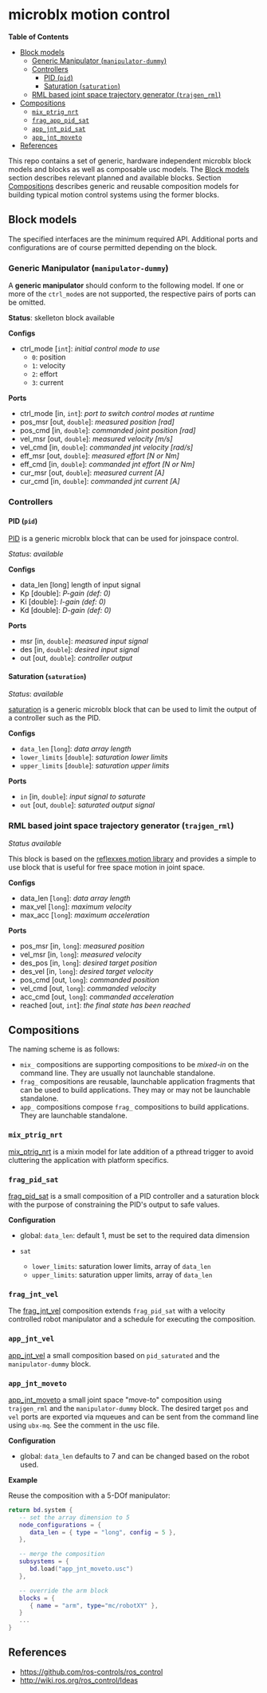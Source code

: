 # microblx motion control

<!-- markdown-toc start - Don't edit this section. Run M-x markdown-toc-refresh-toc -->
**Table of Contents**

- [Block models](#block-models)
    - [Generic Manipulator (`manipulator-dummy`)](#generic-manipulator-manipulator-dummy)
    - [Controllers](#controllers)
        - [PID (`pid`)](#pid-pid)
        - [Saturation (`saturation`)](#saturation-saturation)
    - [RML based joint space trajectory generator (`trajgen_rml`)](#rml-based-joint-space-trajectory-generator-trajgen_rml)
- [Compositions](#compositions)
    - [`mix_ptrig_nrt`](#mix_ptrig_nrt)
    - [`frag_app_pid_sat`](#frag_app_pid_sat)
    - [`app_jnt_pid_sat`](#app_jnt_pid_sat)
    - [`app_jnt_moveto`](#app_jnt_moveto)
- [References](#references)

<!-- markdown-toc end -->

This repo contains a set of generic, hardware independent microblx
block models and blocks as well as composable usc models. The [Block
models](#block-models) section describes relevant planned and
available blocks. Section [Compositions](#compositions) describes
generic and reusable composition models for building typical motion
control systems using the former blocks.

## Block models

The specified interfaces are the minimum required API. Additional
ports and configurations are of course permitted depending on the
block.


### Generic Manipulator (`manipulator-dummy`)

A **generic manipulator** should conform to the following model. If
one or more of the `ctrl_mode`s are not supported, the respective
pairs of ports can be omitted.

**Status**: skelleton block available

**Configs**

- ctrl_mode [`int`]: *initial control mode to use*
  - `0`: position
  - `1`: velocity
  - `2`: effort
  - `3`: current

**Ports**

- ctrl_mode [in, `int`]: *port to switch control modes at runtime*
- pos_msr [out, `double`]: *measured position [rad]*
- pos_cmd [in, `double`]: *commanded joint position [rad]*
- vel_msr [out, `double`]: *measured velocity [m/s]*
- vel_cmd [in, `double`]: *commanded jnt velocity [rad/s]*
- eff_msr [out, `double`]: *measured effort [N or Nm]*
- eff_cmd [in, `double`]: *commanded jnt effort [N or Nm]*
- cur_msr [out, `double`]: *measured current [A]*
- cur_cmd [in, `double`]: *commanded jnt current [A]*

### Controllers

#### PID (`pid`)

[PID](https://microblx.readthedocs.io/en/latest/block_index.html#module-pid)
is a generic microblx block that can be used for joinspace control.

*Status*: *available*

**Configs**

- data_len [long] length of input signal
- Kp [double]: *P-gain (def: 0)*
- Ki [double]: *I-gain (def: 0)*
- Kd [double]: *D-gain (def: 0)*

**Ports**
- msr [in, `double`]: *measured input signal*
- des [in, `double`]: *desired input signal*
- out [out, `double`]: *controller output*


#### Saturation (`saturation`)

*Status*: *available*

[saturation](https://microblx.readthedocs.io/en/latest/block_index.html#module-saturation-double)
is a generic microblx block that can be used to limit the output of a
controller such as the PID.

**Configs**
- `data_len` [`long`]: *data array length*
- `lower_limits` [`double`]: *saturation lower limits*
- `upper_limits` [`double`]: *saturation upper limits*
 
**Ports**
- `in` [in, `double`]: *input signal to saturate*
- `out` [out, `double`]: *saturated output signal*


### RML based joint space trajectory generator (`trajgen_rml`)

*Status* *available*

This block is based on the [reflexxes motion
library](https://github.com/kschwan/RMLTypeII) and provides a simple
to use block that is useful for free space motion in joint space.

**Configs**
- data_len [`long`]: *data array length*
- max_vel [`long`]: *maximum velocity*
- max_acc [`long`]: *maximum acceleration*

**Ports**
- pos_msr [in, `long`]: *measured position*
- vel_msr [in, `long`]: *measured velocity*
- des_pos [in, `long`]: *desired target position*
- des_vel [in, `long`]: *desired target velocity*
- pos_cmd [out, `long`]: *commanded position*
- vel_cmd [out, `long`]: *commanded velocity*
- acc_cmd [out, `long`]: *commanded acceleration*
- reached [out, `int`]: *the final state has been reached*

## Compositions



The naming scheme is as follows:

- `mix_` compositions are supporting compositions to be *mixed-in* on
  the command line. They are usually not launchable standalone.
- `frag_` compositions are reusable, launchable application fragments
  that can be used to build applications. They may or may not be
  launchable standalone.
- `app_` compositions compose `frag_` compositions to build
  applications. They are launchable standalone.

### `mix_ptrig_nrt`

[mix_ptrig_nrt](usc/mix_ptrig_nrt.usc) is a mixin model for late addition
of a pthread trigger to avoid cluttering the application with platform
specifics.

### `frag_pid_sat`

[frag_pid_sat](usc/frag_pid_sat.usc) is a small composition of a PID
controller and a saturation block with the purpose of constraining the
PID's output to safe values.

**Configuration**

- global: `data_len`: default 1, must be set to the required data
  dimension
  
- `sat`
   - `lower_limits`: saturation lower limits, array of `data_len`
   - `upper_limits`: saturation upper limits, array of `data_len`

### `frag_jnt_vel`

The [frag_jnt_vel](usrc/frag_jnt_vel.usc) composition extends
`frag_pid_sat` with a velocity controlled robot manipulator and a
schedule for executing the composition.

### `app_jnt_vel`

[app_jnt_vel](usc/app_jnt_vel.usc) a small composition based
on `pid_saturated` and the `manipulator-dummy` block.



### `app_jnt_moveto`

[app_jnt_moveto](app_jnt_moveto.usc) a small joint space "move-to"
composition using `trajgen_rml` and the `manipulator-dummy` block. The
desired target `pos` and `vel` ports are exported via mqueues and can
be sent from the command line using `ubx-mq`. See the comment in the
usc file.

**Configuration**

- global: `data_len` defaults to 7 and can be changed based on the
  robot used.


**Example**

Reuse the composition with a 5-DOf manipulator:

```Lua
return bd.system {
   -- set the array dimension to 5
   node_configurations = {
      data_len = { type = "long", config = 5 },
   },

   -- merge the composition
   subsystems = {
      bd.load("app_jnt_moveto.usc")
   },

   -- override the arm block
   blocks = {
      { name = "arm", type="mc/robotXY" },
   }
   ...
}
```


References
----------

- https://github.com/ros-controls/ros_control
- http://wiki.ros.org/ros_control/Ideas
